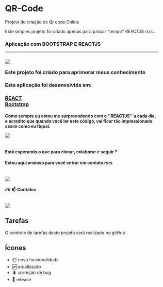 # QR-Code
Projeto de criação de Qr code Online

Este simples projeto foi criado apenas para passar "tempo" REACTJS rsrs..

<h3>Aplicação com BOOTSTRAP E REACTJS<hr><h3>

<img src="https://media.giphy.com/media/fu3budr0YfwuWSahZw/giphy.gif" /><br>

Este projeto foi criado para aprimorar meus conhecimento</b></br> 

<h3>Esta aplicação foi desenvolvida em:<h3>

[REACT](https://developer.mozilla.org/pt-BR/docs/Web/REACT)<br>
[Bootstrap](https://www.homehost.com.br/blog/tutoriais/o-que-e-bootstrap/)

<h4>Como sempre eu estou me surpreendendo com o ''REACTJS'' a cada dia, e acredito que quando você ler este código, vai ficar tão impressionado assim como eu fiquei.<br>

<img src="https://media.giphy.com/media/fWfowxJtHySJ0SGCgN/giphy.gif" /><br><br>
<h4>Está esperando o que para clonar, colaborar e seguir ?</h4>
<h4>Estou aqui ansioso para você entrar em contato rsrs<h4><br>
<img src="https://media.giphy.com/media/xUySTwvLU2wwPqOtsk/giphy.gif" /><br><br>
 ## 📫 Contatos <br><br>



[<img src="https://img.shields.io/badge/linkedin-%230077B5.svg?&style=for-the-badge&logo=linkedin&logoColor=white" />](https://www.linkedin.com/in/pedro-henrique-b09b64206/)
## Tarefas

O controle de tarefas deste projeto será realizado no gitHub

## Ícones

- :package: nova funcionalidade
- :up: atualização
- :beetle: correção de bug
- :checkered_flag: release
